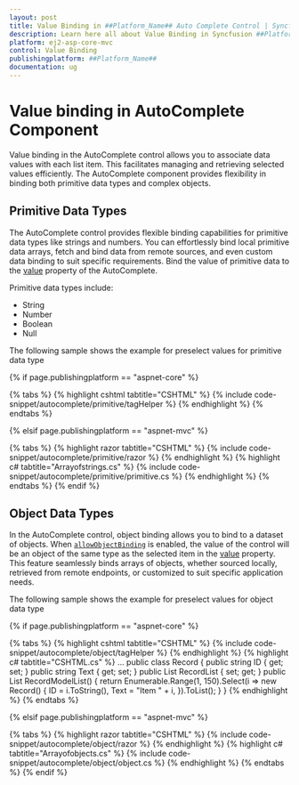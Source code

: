 ```yaml
---
layout: post
title: Value Binding in ##Platform_Name## Auto Complete Control | Syncfusion
description: Learn here all about Value Binding in Syncfusion ##Platform_Name## Auto Complete control of Syncfusion Essential JS 2 and more.
platform: ej2-asp-core-mvc
control: Value Binding
publishingplatform: ##Platform_Name##
documentation: ug
---
```



# Value binding in AutoComplete Component

Value binding in the AutoComplete control allows you to associate data values with each list item. This facilitates managing and retrieving selected values efficiently. The AutoComplete component provides flexibility in binding both primitive data types and complex objects.

## Primitive Data Types

The AutoComplete control provides flexible binding capabilities for primitive data types like strings and numbers. You can effortlessly bind local primitive data arrays, fetch and bind data from remote sources, and even custom data binding to suit specific requirements. Bind the value of primitive data to the [value](https://help.syncfusion.com/cr/aspnetcore-js2/Syncfusion.EJ2.DropDowns.AutoComplete.html#Syncfusion_EJ2_DropDowns_AutoComplete_Value) property of the AutoComplete.

Primitive data types include:

* String
* Number
* Boolean
* Null

The following sample shows the example for preselect values for primitive data type

{% if page.publishingplatform == "aspnet-core" %}

{% tabs %}
{% highlight cshtml tabtitle="CSHTML" %}
{% include code-snippet/autocomplete/primitive/tagHelper %}
{% endhighlight %}
{% endtabs %}

{% elsif page.publishingplatform == "aspnet-mvc" %}

{% tabs %}
{% highlight razor tabtitle="CSHTML" %}
{% include code-snippet/autocomplete/primitive/razor %}
{% endhighlight %}
{% highlight c# tabtitle="Arrayofstrings.cs" %}
{% include code-snippet/autocomplete/primitive/primitive.cs %}
{% endhighlight %}
{% endtabs %}
{% endif %}


## Object Data Types

In the AutoComplete control, object binding allows you to bind to a dataset of objects. When [`allowObjectBinding`](https://help.syncfusion.com/cr/aspnetcore-js2/Syncfusion.EJ2.DropDowns.AutoComplete.html#Syncfusion_EJ2_DropDowns_AutoComplete_AllowObjectBinding) is enabled, the value of the control will be an object of the same type as the selected item in the [value](https://help.syncfusion.com/cr/aspnetcore-js2/Syncfusion.EJ2.DropDowns.AutoComplete.html#Syncfusion_EJ2_DropDowns_AutoComplete_Value) property. This feature seamlessly binds arrays of objects, whether sourced locally, retrieved from remote endpoints, or customized to suit specific application needs.

The following sample shows the example for preselect values for object data type

{% if page.publishingplatform == "aspnet-core" %}

{% tabs %}
{% highlight cshtml tabtitle="CSHTML" %}
{% include code-snippet/autocomplete/object/tagHelper %}
{% endhighlight %}
{% highlight c# tabtitle="CSHTML.cs" %}
...
public class Record
{
    public string ID { get; set; }
    public string Text { get; set; }
    public List<Record> RecordList { set; get; }
    public List<Record> RecordModelList()
    {
        return Enumerable.Range(1, 150).Select(i => new Record()
        {
            ID = i.ToString(),
            Text = "Item " + i,
        }).ToList();
    }
}
{% endhighlight %}
{% endtabs %}

{% elsif page.publishingplatform == "aspnet-mvc" %}

{% tabs %}
{% highlight razor tabtitle="CSHTML" %}
{% include code-snippet/autocomplete/object/razor %}
{% endhighlight %}
{% highlight c# tabtitle="Arrayofobjects.cs" %}
{% include code-snippet/autocomplete/object/object.cs %}
{% endhighlight %}
{% endtabs %}
{% endif %}
